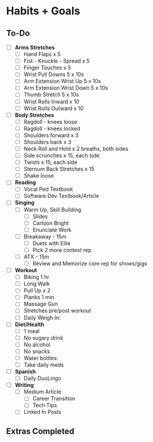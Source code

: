 # Habits + Goals

## To-Do

- [ ] <b>Arms Stretches</b>
  - [ ] Hand Flaps x 5
  - [ ] Fist - Knuckle - Spread x 5
  - [ ] Finger Touches x 5
  - [ ] Wrist Pull Downs 5 x 10s
  - [ ] Arm Extension Wrist Up 5 x 10s
  - [ ] Arm Extension Wrist Down 5 x 10s
  - [ ] Thumb Stretch 5 x 10s
  - [ ] Wrist Rolls Inward x 10
  - [ ] Wrist Rolls Outward x 10
- [ ] <b>Body Stretches</b>
  - [ ] Ragdoll - knees loose
  - [ ] Ragdoll - knees locked
  - [ ] Shoulders forward x 3
  - [ ] Shoulders back x 3
  - [ ] Neck Roll and Hold x 2 breaths, both sides
  - [ ] Side scrunches x 15, each side
  - [ ] Twists x 15, each side
  - [ ] Sternum Back Stretches x 15
  - [ ] Shake loose
- [ ] <b>Reading</b>
  - [ ] Vocal Ped Textbook
  - [ ] Software Dev Textbook/Article
- [ ] <b>Singing</b>
  - [ ] Warm Up, Skill Building
    - [ ] Slides
    - [ ] Cartoon Bright
    - [ ] Enunciate Work
  - [ ] Breakaway - 15m
    - [ ] Duets with Ellie
    - [ ] Pick 2 more contest rep
  - [ ] ATX - 15m
    - [ ] Review and Memorize core rep for shows/gigs
- [ ] <b>Workout</b>
  - [ ] Biking 1 hr
  - [ ] Long Walk
  - [ ] Pull Up x 2
  - [ ] Planks 1 min
  - [ ] Massage Gun
  - [ ] Stretches pre/post workout
  - [ ] Daily Weigh In: 
- [ ] <b>Diet/Health</b>
  - [ ] 1 meal
  - [ ] No sugary drink
  - [ ] No alcohol
  - [ ] No snacks
  - [ ] Water bottles: 
  - [ ] Take daily meds
- [ ] <b>Spanish</b>
  - [ ] Daily DuoLingo
- [ ] <b>Writing</b>
  - [ ] Medium Article
    - [ ] Career Transition
    - [ ] Tech Tips
  - [ ] Linked In Posts

## Extras Completed 

